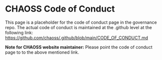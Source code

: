 # CHAOSS Code of Conduct

This page is a placeholder for the code of conduct page in the governance repo. The actual code of conduct is maintained at the .github level at the following link:
https://github.com/chaoss/.github/blob/main/CODE_OF_CONDUCT.md

**Note for CHAOSS website maintainer:** Please point the code of conduct page to to the above mentioned link.
